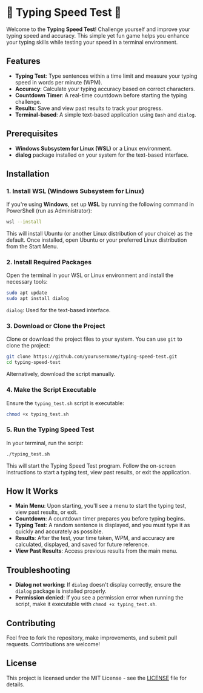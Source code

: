 # 🧠 Typing Speed Test 🎯

Welcome to the **Typing Speed Test**! Challenge yourself and improve your typing speed and accuracy. This simple yet fun game helps you enhance your typing skills while testing your speed in a terminal environment.

## Features

- **Typing Test**: Type sentences within a time limit and measure your typing speed in words per minute (WPM).
- **Accuracy**: Calculate your typing accuracy based on correct characters.
- **Countdown Timer**: A real-time countdown before starting the typing challenge.
- **Results**: Save and view past results to track your progress.
- **Terminal-based**: A simple text-based application using `Bash` and `dialog`.

## Prerequisites

- **Windows Subsystem for Linux (WSL)** or a Linux environment.
- **dialog** package installed on your system for the text-based interface.

## Installation

### 1. Install WSL (Windows Subsystem for Linux)
If you're using **Windows**, set up **WSL** by running the following command in PowerShell (run as Administrator):

```bash
wsl --install
```

This will install Ubuntu (or another Linux distribution of your choice) as the default. Once installed, open Ubuntu or your preferred Linux distribution from the Start Menu.

### 2. Install Required Packages
Open the terminal in your WSL or Linux environment and install the necessary tools:

```bash
sudo apt update
sudo apt install dialog
```

`dialog`: Used for the text-based interface.

### 3. Download or Clone the Project
Clone or download the project files to your system. You can use `git` to clone the project:

```bash
git clone https://github.com/yourusername/typing-speed-test.git
cd typing-speed-test
```

Alternatively, download the script manually.

### 4. Make the Script Executable
Ensure the `typing_test.sh` script is executable:

```bash
chmod +x typing_test.sh
```

### 5. Run the Typing Speed Test
In your terminal, run the script:

```bash
./typing_test.sh
```

This will start the Typing Speed Test program. Follow the on-screen instructions to start a typing test, view past results, or exit the application.

## How It Works

- **Main Menu**: Upon starting, you'll see a menu to start the typing test, view past results, or exit.
- **Countdown**: A countdown timer prepares you before typing begins.
- **Typing Test**: A random sentence is displayed, and you must type it as quickly and accurately as possible.
- **Results**: After the test, your time taken, WPM, and accuracy are calculated, displayed, and saved for future reference.
- **View Past Results**: Access previous results from the main menu.

## Troubleshooting

- **Dialog not working**: If `dialog` doesn't display correctly, ensure the `dialog` package is installed properly.
- **Permission denied**: If you see a permission error when running the script, make it executable with `chmod +x typing_test.sh`.

## Contributing

Feel free to fork the repository, make improvements, and submit pull requests. Contributions are welcome!

## License

This project is licensed under the MIT License - see the [LICENSE](LICENSE) file for details.